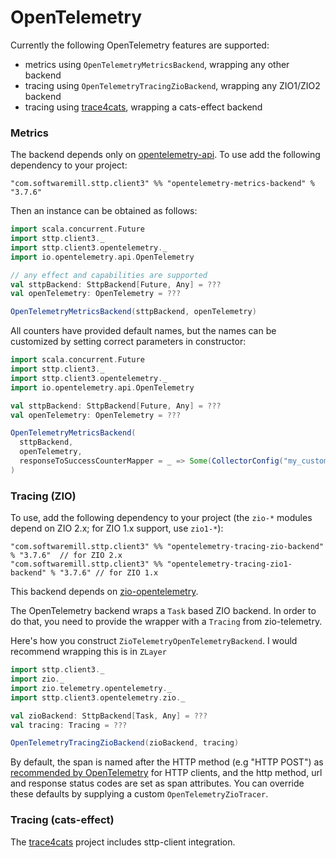 # OpenTelemetry

Currently the following OpenTelemetry features are supported:

* metrics using `OpenTelemetryMetricsBackend`, wrapping any other backend
* tracing using `OpenTelemetryTracingZioBackend`, wrapping any ZIO1/ZIO2 backend
* tracing using [trace4cats](https://github.com/trace4cats/trace4cats), wrapping a cats-effect backend

### Metrics

The backend depends only on [opentelemetry-api](https://github.com/open-telemetry/opentelemetry-java). To use add the 
following dependency to your project:

```
"com.softwaremill.sttp.client3" %% "opentelemetry-metrics-backend" % "3.7.6"
```

Then an instance can be obtained as follows:

```scala
import scala.concurrent.Future
import sttp.client3._
import sttp.client3.opentelemetry._
import io.opentelemetry.api.OpenTelemetry

// any effect and capabilities are supported
val sttpBackend: SttpBackend[Future, Any] = ???  
val openTelemetry: OpenTelemetry = ???

OpenTelemetryMetricsBackend(sttpBackend, openTelemetry)
```

All counters have provided default names, but the names can be customized by setting correct parameters in constructor:

```scala
import scala.concurrent.Future
import sttp.client3._
import sttp.client3.opentelemetry._
import io.opentelemetry.api.OpenTelemetry

val sttpBackend: SttpBackend[Future, Any] = ???  
val openTelemetry: OpenTelemetry = ???

OpenTelemetryMetricsBackend(
  sttpBackend,
  openTelemetry,
  responseToSuccessCounterMapper = _ => Some(CollectorConfig("my_custom_counter_name"))
)
```

### Tracing (ZIO)

To use, add the following dependency to your project (the `zio-*` modules depend on ZIO 2.x; for ZIO 1.x support, use `zio1-*`):

```
"com.softwaremill.sttp.client3" %% "opentelemetry-tracing-zio-backend" % "3.7.6"  // for ZIO 2.x
"com.softwaremill.sttp.client3" %% "opentelemetry-tracing-zio1-backend" % "3.7.6" // for ZIO 1.x
```

This backend depends on [zio-opentelemetry](https://github.com/zio/zio-telemetry).

The OpenTelemetry backend wraps a `Task` based ZIO backend.
In order to do that, you need to provide the wrapper with a `Tracing` from zio-telemetry.

Here's how you construct `ZioTelemetryOpenTelemetryBackend`. I would recommend wrapping this is in `ZLayer`

```scala
import sttp.client3._
import zio._
import zio.telemetry.opentelemetry._
import sttp.client3.opentelemetry.zio._

val zioBackend: SttpBackend[Task, Any] = ???
val tracing: Tracing = ???

OpenTelemetryTracingZioBackend(zioBackend, tracing)
```

By default, the span is named after the HTTP method (e.g "HTTP POST") as [recommended by OpenTelemetry](https://github.com/open-telemetry/opentelemetry-specification/blob/main/specification/trace/semantic_conventions/http.md#name) for HTTP clients,
and the http method, url and response status codes are set as span attributes.
You can override these defaults by supplying a custom `OpenTelemetryZioTracer`.

### Tracing (cats-effect)

The [trace4cats](https://github.com/trace4cats/trace4cats) project includes sttp-client integration.
